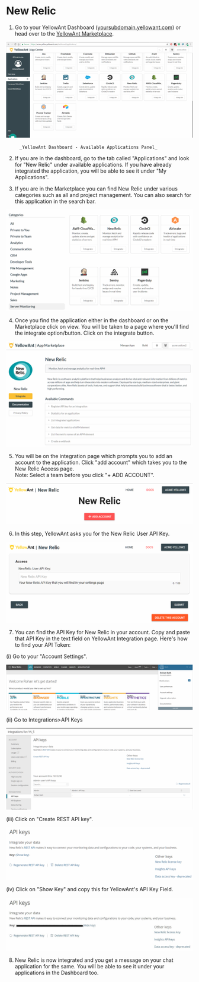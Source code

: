 # New Relic

1. Go to your YellowAnt Dashboard \([yoursubdomain.yellowant.com](https://github.com/yellowanthq/yellowant-help-center/tree/bdad19066023aa6a8b667a1d6f05b72945b49759/yoursubdomain.yellowant.com)\) or head over to the [YellowAnt Marketplace](https://www.yellowant.com/marketplace). 

![](../../.gitbook/assets/image%20%284%29.png)

         _YellowAnt Dashboard - Available Applications Panel_

2. If you are in the dashboard, go to the tab called "Applications" and look for "New Relic" under available applications. If you have already integrated the application, you will be able to see it under "My Applications".

3. If you are in the Marketplace you can find New Relic under various categories such as all and project management. You can also search for this application in the search bar.  


![](../../.gitbook/assets/image%20%28144%29.png)

4. Once you find the application either in the dashboard or on the Marketplace click on view. You will be taken to a page where you'll find the integrate option/button. Click on the integrate button.  


![](../../.gitbook/assets/image%20%2868%29.png)

5. You will be on the integration page which prompts you to add an account to the application. Click "add account" which takes you to the New Relic Access page.  
Note: Select a team before you click "+ ADD ACCOUNT".  


![](../../.gitbook/assets/image%20%2891%29.png)

6. In this step, YellowAnt asks you for the New Relic User API Key.  


![](../../.gitbook/assets/image%20%2846%29.png)

7. You can find the API Key for New Relic in your account. Copy and paste that API Key in the text field on YellowAnt Integration page. Here's how to find your API Token:

\(i\) Go to your "Account Settings".

![](../../.gitbook/assets/image%20%2887%29.png)

\(ii\) Go to Integrations&gt;API Keys

![](../../.gitbook/assets/image%20%28111%29.png)

\(iii\) Click on "Create REST API key".

![](../../.gitbook/assets/image%20%2877%29.png)

\(iv\) Click on "Show Key" and copy this for YellowAnt's API Key Field.

![](../../.gitbook/assets/image%20%28187%29.png)

8. New Relic is now integrated and you get a message on your chat application for the same. You will be able to see it under your applications in the Dashboard too.

